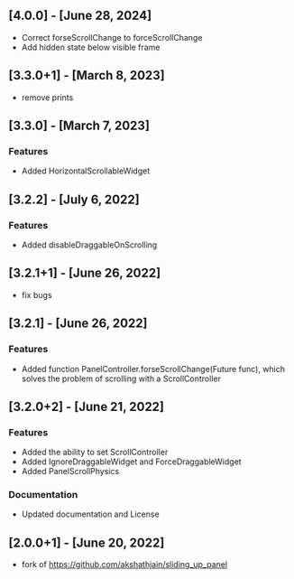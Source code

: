 ## [4.0.0] - [June 28, 2024]
- Correct forseScrollChange to forceScrollChange
- Add hidden state below visible frame 

## [3.3.0+1] - [March 8, 2023]
- remove prints

## [3.3.0] - [March 7, 2023]
### Features
- Added HorizontalScrollableWidget

## [3.2.2] - [July 6, 2022]
### Features
- Added disableDraggableOnScrolling

## [3.2.1+1] - [June 26, 2022]
- fix bugs

## [3.2.1] - [June 26, 2022]
### Features
- Added function PanelController.forseScrollChange(Future func), which solves the problem of scrolling with a ScrollController

## [3.2.0+2] - [June 21, 2022]
### Features
- Added the ability to set ScrollController
- Added IgnoreDraggableWidget and ForceDraggableWidget
- Added PanelScrollPhysics

### Documentation
- Updated documentation and License

## [2.0.0+1] - [June 20, 2022]
- fork of https://github.com/akshathjain/sliding_up_panel